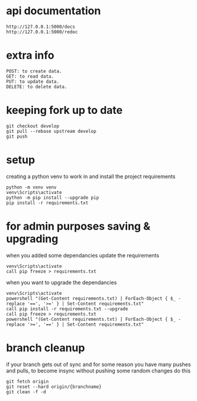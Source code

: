 
# api documentation
```
http://127.0.0.1:5000/docs
http://127.0.0.1:5000/redoc
```
# extra info
```
POST: to create data.
GET: to read data.
PUT: to update data.
DELETE: to delete data.
```
# keeping fork up to date
```
git checkout develop
git pull --rebase upstream develop
git push
```
# setup
creating a python venv to work in and install the project requirements
```
python -m venv venv
venv\Scripts\activate
python -m pip install --upgrade pip
pip install -r requirements.txt
```
# for admin purposes saving & upgrading
when you added some dependancies update the requirements
```
venv\Scripts\activate
call pip freeze > requirements.txt
```
when you want to upgrade the dependancies
```
venv\Scripts\activate
powershell "(Get-Content requirements.txt) | ForEach-Object { $_ -replace '==', '>=' } | Set-Content requirements.txt"
call pip install -r requirements.txt --upgrade
call pip freeze > requirements.txt
powershell "(Get-Content requirements.txt) | ForEach-Object { $_ -replace '>=', '==' } | Set-Content requirements.txt"
```
# branch cleanup
if your branch gets out of sync and for some reason you have many pushes and pulls, to become insync without pushing some random changes do this
```
git fetch origin
git reset --hard origin/{branchname}
git clean -f -d
```